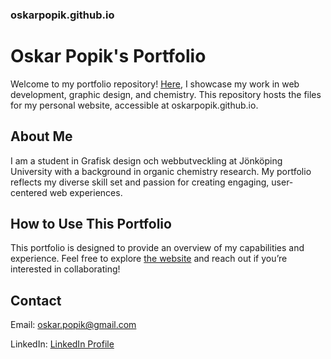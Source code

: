 ### oskarpopik.github.io

# Oskar Popik's Portfolio

Welcome to my portfolio repository! [Here](https://oskarpopik.github.io), I showcase my work in web development, graphic design, and chemistry. This repository hosts the files for my personal website, accessible at oskarpopik.github.io.

## About Me

I am a student in Grafisk design och webbutveckling at Jönköping University with a background in organic chemistry research. My portfolio reflects my diverse skill set and passion for creating engaging, user-centered web experiences.

## How to Use This Portfolio

This portfolio is designed to provide an overview of my capabilities and experience. Feel free to explore [the website](https://oskarpopik.github.io) and reach out if you’re interested in collaborating!

## Contact

Email: oskar.popik@gmail.com

LinkedIn: [LinkedIn Profile](https://www.linkedin.com/in/oskar-popik-92b50324a/)
